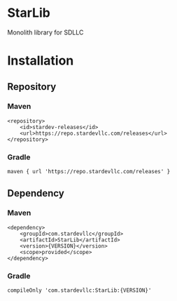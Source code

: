 # StarLib
Monolith library for SDLLC

# Installation
## Repository
### Maven
```
<repository>
    <id>stardev-releases</id>
    <url>https://repo.stardevllc.com/releases</url>
</repository>
```
### Gradle
```
maven { url 'https://repo.stardevllc.com/releases' }
```
## Dependency
### Maven
```
<dependency>
    <groupId>com.stardevllc</groupId>
    <artifactId>StarLib</artifactId>
    <version>{VERSION}</version>
    <scope>provided</scope>
</dependency>
```
### Gradle
```
compileOnly 'com.stardevllc:StarLib:{VERSION}'
```
